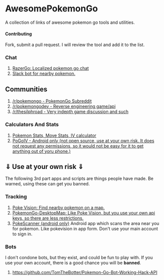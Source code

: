 # AwesomePokemonGo
A collection of links of awesome pokemon go tools and utilities.

#### Contributing
Fork, submit a pull request. I will review the tool and add it to the list.

### Chat
1. [RazerGo: Localized pokemon go chat](https://go.razerzone.com/)
2. [Slack bot for nearby pokemon.](https://github.com/timwah/pokeslack)

## Communities
1. [/r/pokemongo -  PokemonGo Subreddit](https://www.reddit.com/r/pokemongo/)
2. [/r/pokemongodev - Reverse engineering game/api](https://www.reddit.com/r/pokemongodev)
3. [/r/thesilphroad - Very indepth game discussion and such](https://www.reddit.com/r/thesilphroad)

### Calculators And Stats
1. [Pokemon Stats, Move Stats, IV calculator](https://thesilphroad.com/research)
2. [PoGoIV - Android only (not open source, use at your own risk. It does not request any permissions, so it would not be easy for it to get anything out of yoru phone.)](https://www.reddit.com/r/TheSilphRoad/comments/4trry4/android_iv_calculator_app_pogoiv/?st=ir5eu176&sh=bc2e7d71)

## ⇓ Use at your own risk ⇓
The following 3rd part apps and scripts are things people have made. Be warned, using these can get you banned.

### Tracking
1. [Poke Vision: Find nearby pokemon on a map.](https://pokevision.com/)
2. [PokemonGo-DesktopMap: Like Poke Vision, but you use your own api keys, so there are less restrictions.](https://github.com/mchristopher/PokemonGo-DesktopMap)
3. [PokeScanner (android only)](https://github.com/BrianEstrada/PokeScanner) Android app which scans the area near you for pokemon. Like pokevision in app form. Don't use your main account to sign in.

### Bots
I don't condone bots, but they exist, and could be fun to play with. If you use your own account, there is a good chance you will be **banned**.

1. https://github.com/TomTheBotter/Pokemon-Go-Bot-Working-Hack-API
